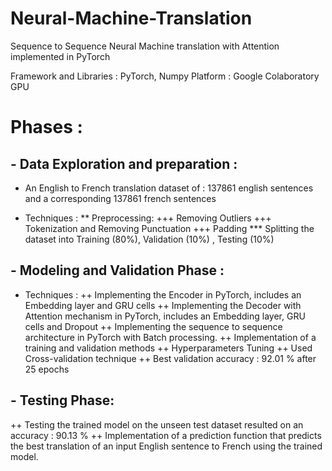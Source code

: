 # Neural-Machine-Translation
Sequence to Sequence Neural Machine translation with Attention implemented in PyTorch 

Framework and Libraries : PyTorch, Numpy
Platform : Google Colaboratory GPU

# Phases : 

## - Data Exploration and preparation :

- An English to French translation dataset of : 137861 english sentences and a corresponding 137861 french sentences 

+ Techniques : 
** Preprocessing:
+++ Removing Outliers
+++ Tokenization and Removing Punctuation
+++ Padding
*** Splitting the dataset into Training (80%), Validation (10%) , Testing (10%)

## - Modeling and Validation Phase : 

+ Techniques : 
++ Implementing the Encoder in PyTorch, includes an Embedding layer and GRU cells
++ Implementing the Decoder with Attention mechanism in PyTorch, includes an Embedding layer, GRU cells and Dropout 
++ Implementing the sequence to sequence architecture in PyTorch with Batch processing.
++ Implementation of a training and validation methods
++ Hyperparameters Tuning
++ Used Cross-validation technique
++ Best validation accuracy : 92.01 % after 25 epochs

## - Testing Phase:
++ Testing the trained model on the unseen test dataset resulted on an accuracy : 90.13 % 
++ Implementation of a prediction function that predicts the best translation of an input English sentence to French using the trained model.
